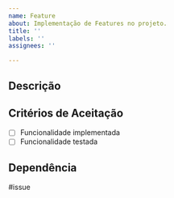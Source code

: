 ```yaml
---
name: Feature
about: Implementação de Features no projeto.
title: ''
labels: ''
assignees: ''

---
```


## Descrição

## Critérios de Aceitação
- [ ] Funcionalidade implementada
- [ ] Funcionalidade testada

## Dependência 

#issue <!-- que deverá ser finalizada antes do início dessa -->
